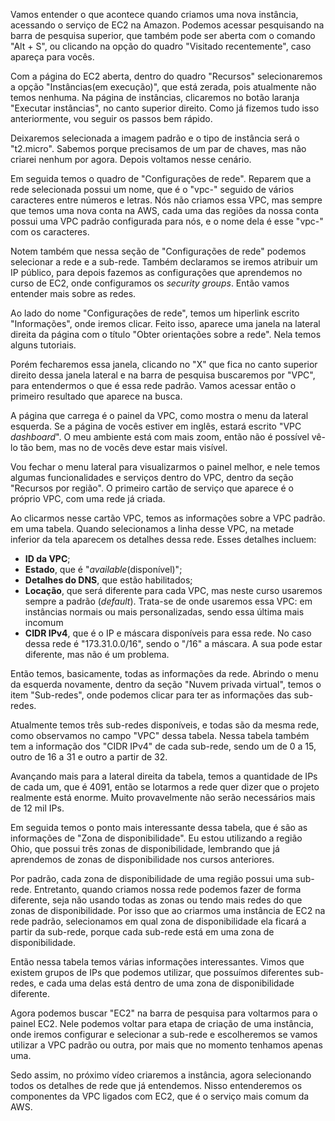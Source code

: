 <div class="formattedText" data-external-links="">
                                <p>Vamos entender o que acontece quando criamos uma nova instância, acessando o serviço de EC2 na Amazon. Podemos acessar pesquisando na barra de pesquisa superior, que também pode ser aberta com o comando "Alt + S", ou clicando na opção do quadro "Visitado recentemente", caso apareça para vocês.</p>
<p>Com a página do EC2 aberta, dentro do quadro "Recursos" selecionaremos a opção "Instâncias(em execução)", que está zerada, pois atualmente não temos nenhuma. Na página de instâncias, clicaremos no botão laranja "Executar instâncias", no canto superior direito. Como já fizemos tudo isso anteriormente, vou seguir os passos bem rápido.</p>
<p>Deixaremos selecionada a imagem padrão e o tipo de instância será o "t2.micro". Sabemos porque precisamos de um par de chaves, mas não criarei nenhum por agora. Depois voltamos nesse cenário.</p>
<p>Em seguida temos o quadro de "Configurações de rede". Reparem que a rede selecionada possui um nome, que é o "vpc-" seguido de vários caracteres entre números e letras. Nós não criamos essa VPC, mas sempre que temos uma nova conta na AWS, cada uma das regiões da nossa conta possui uma VPC padrão configurada para nós, e o nome dela é esse "vpc-" com os caracteres.</p>
<p>Notem também que nessa seção de "Configurações de rede" podemos selecionar a rede e a sub-rede. Também declaramos se iremos atribuir um IP público, para depois fazemos as configurações que aprendemos no curso de EC2, onde configuramos os <em>security groups</em>. Então vamos entender mais sobre as redes.</p>
<p>Ao lado do nome "Configurações de rede", temos um hiperlink escrito "Informações", onde iremos clicar. Feito isso, aparece uma janela na lateral direita da página com o título "Obter orientações sobre a rede". Nela temos alguns tutoriais.</p>
<p>Porém fecharemos essa janela, clicando no "X" que fica no canto superior direito dessa janela lateral e na barra de pesquisa buscaremos por "VPC", para entendermos o que é essa rede padrão. Vamos acessar então o primeiro resultado que aparece na busca.</p>
<p>A página que carrega é o painel da VPC, como mostra o menu da lateral esquerda. Se a página de vocês estiver em inglês, estará escrito "VPC <em>dashboard</em>". O meu ambiente está com mais zoom, então não é possível vê-lo tão bem, mas no de vocês deve estar mais visível.</p>
<p>Vou fechar o menu lateral para visualizarmos o painel melhor, e nele temos algumas funcionalidades e serviços dentro do VPC, dentro da seção "Recursos por região". O primeiro cartão de serviço que aparece é o próprio VPC, com uma rede já criada.</p>
<p>Ao clicarmos nesse cartão VPC, temos as informações sobre a VPC padrão. em uma tabela. Quando selecionamos a linha desse VPC, na metade inferior da tela aparecem os detalhes dessa rede. Esses detalhes incluem:</p>
<ul><li><strong>ID da VPC</strong>;</li><li><strong>Estado</strong>, que é "<em>available</em>(disponível)";</li><li><strong>Detalhes do DNS</strong>, que estão habilitados;</li><li><strong>Locação</strong>, que será diferente para cada VPC, mas neste curso usaremos sempre a padrão (<em>default</em>). Trata-se de onde usaremos essa VPC: em instâncias normais ou mais personalizadas, sendo essa última mais incomum</li><li><strong>CIDR IPv4</strong>, que é o IP e máscara disponíveis para essa rede. No caso dessa rede é "173.31.0.0/16", sendo o "/16" a máscara. A sua pode estar diferente, mas não é um problema.</li></ul>
<p>Então temos, basicamente, todas as informações da rede. Abrindo o menu da esquerda novamente, dentro da seção "Nuvem privada virtual", temos o item "Sub-redes", onde podemos clicar para ter as informações das sub-redes.</p>
<p>Atualmente temos três sub-redes disponíveis, e todas são da mesma rede, como observamos no campo "VPC" dessa tabela. Nessa tabela também tem a informação dos "CIDR IPv4" de cada sub-rede, sendo um de 0 a 15, outro de 16 a 31 e outro a partir de 32.</p>
<p>Avançando mais para a lateral direita da tabela, temos a quantidade de IPs de cada um, que é 4091, então se lotarmos a rede quer dizer que o projeto realmente está enorme. Muito provavelmente não serão necessários mais de 12 mil IPs.</p>
<p>Em seguida temos o ponto mais interessante dessa tabela, que é são as informações de "Zona de disponibilidade". Eu estou utilizando a região Ohio, que possui três zonas de disponibilidade, lembrando que já aprendemos de zonas de disponibilidade nos cursos anteriores.</p>
<p>Por padrão, cada zona de disponibilidade de uma região possui uma sub-rede. Entretanto, quando criamos nossa rede podemos fazer de forma diferente, seja não usando todas as zonas ou tendo mais redes do que zonas de disponibilidade. Por isso que ao criarmos uma instância de EC2 na rede padrão, selecionamos em qual zona de disponibilidade ela ficará a partir da sub-rede, porque cada sub-rede está em uma zona de disponibilidade.</p>
<p>Então nessa tabela temos várias informações interessantes. Vimos que existem grupos de IPs que podemos utilizar, que possuímos diferentes sub-redes, e cada uma delas está dentro de uma zona de disponibilidade diferente.</p>
<p>Agora podemos buscar "EC2" na barra de pesquisa para voltarmos para o painel EC2. Nele podemos voltar para etapa de criação de uma instância, onde iremos configurar e selecionar a sub-rede e escolheremos se vamos utilizar a VPC padrão ou outra, por mais que no momento tenhamos apenas uma.</p>
<p>Sedo assim, no próximo vídeo criaremos a instância, agora selecionando todos os detalhes de rede que já entendemos. Nisso entenderemos os componentes da VPC ligados com EC2, que é o serviço mais comum da AWS.</p>
                        </div>